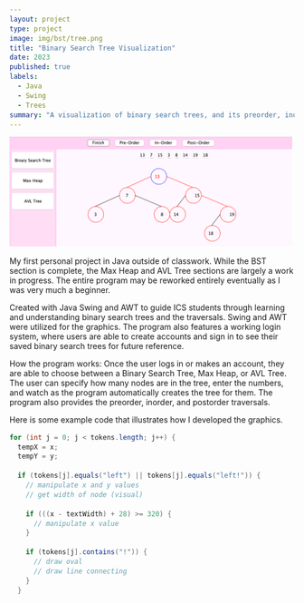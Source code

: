 ```yaml
---
layout: project
type: project
image: img/bst/tree.png
title: "Binary Search Tree Visualization"
date: 2023
published: true
labels:
  - Java
  - Swing
  - Trees
summary: "A visualization of binary search trees, and its preorder, inorder, and postorder."
---
```


<div class="text-center p-4">
  <img width="500px" src="../img/bst/BST.png" class="img-thumbnail" >
</div>

My first personal project in Java outside of classwork. While the BST section is complete, the Max Heap and AVL Tree sections are largely a work in progress. The entire program may be reworked entirely eventually as I was very much a beginner.

Created with Java Swing and AWT to guide ICS students through learning and understanding binary search trees and the traversals. Swing and AWT were utilized for the graphics. The program also features a working login system, where users are able to create accounts and sign in to see their saved binary search trees for future reference.

How the program works:
Once the user logs in or makes an account, they are able to choose between a Binary Search Tree, Max Heap, or AVL Tree. The user can specify how many nodes are in the tree, enter the numbers, and watch as the program automatically creates the tree for them. The program also provides the preorder, inorder, and postorder traversals.

Here is some example code that illustrates how I developed the graphics.

```java
for (int j = 0; j < tokens.length; j++) {
  tempX = x;
  tempY = y;

  if (tokens[j].equals("left") || tokens[j].equals("left!")) {
    // manipulate x and y values
    // get width of node (visual)
		      		
    if (((x - textWidth) + 28) >= 320) {
      // manipulate x value
    }

    if (tokens[j].contains("!")) {	   	
      // draw oval
      // draw line connecting
    }
  }
```
